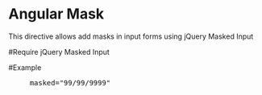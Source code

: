 # Angular Mask
This directive allows add masks in input forms using jQuery Masked Input

#Require
jQuery Masked Input

#Example
<pre>
	 masked="99/99/9999"
</pre>